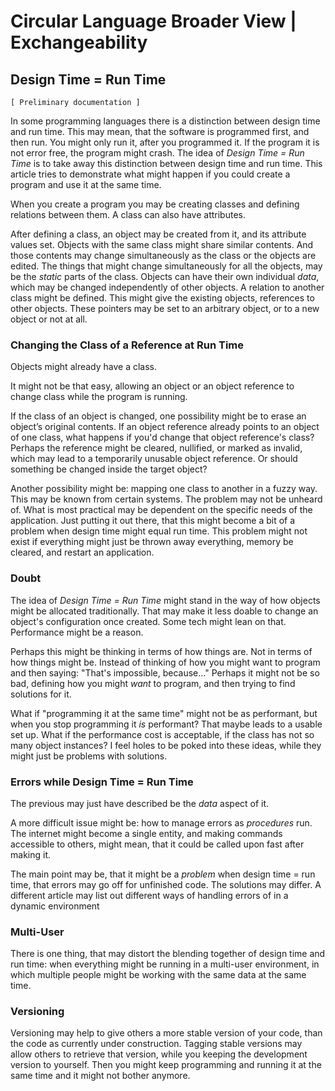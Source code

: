 ﻿Circular Language Broader View | Exchangeability
================================================

Design Time = Run Time
----------------------

`[ Preliminary documentation ]`

In some programming languages there is a distinction between design time and run time. This may mean, that the software is programmed first, and then run. You might only run it, after you programmed it. If the program it is not error free, the program might crash. The idea of *Design Time = Run Time* is to take away this distinction between design time and run time. This article tries to demonstrate what might happen if you could create a program and use it at the same time.

When you create a program you may be creating classes and defining relations between them. A class can also have attributes.

After defining a class, an object may be created from it, and its attribute values set. Objects with the same class might share similar contents. And those contents may change simultaneously as the class or the objects are edited. The things that might change simultaneously for all the objects, may be the *static* parts of the class. Objects can have their own individual *data*, which may be changed independently of other objects. A relation to another class might be defined. This might give the existing objects, references to other objects. These pointers may be set to an arbitrary object, or to a new object or not at all.

### Changing the Class of a Reference at Run Time

Objects might already have a class.
 
It might not be that easy, allowing an object or an object reference to change class while the program is running.

If the class of an object is changed, one possibility might be to erase an object’s original contents. If an object reference already points to an object of one class, what happens if you'd change that object reference's class? Perhaps the reference might be cleared, nullified, or marked as invalid, which may lead to a temporarily unusable object reference. Or should something be changed inside the target object?

Another possibility might be: mapping one class to another in a fuzzy way. This may be known from certain systems. The problem may not be unheard of. What is most practical may be dependent on the specific needs of the application. Just putting it out there, that this might become a bit of a problem when design time might equal run time. This problem might not exist if everything might just be thrown away everything, memory be cleared, and restart an application.

### Doubt

The idea of *Design Time = Run Time* might stand in the way of how objects might be allocated traditionally. That may make it less doable to change an object's configuration once created. Some tech might lean on that. Performance might be a reason.

Perhaps this might be thinking in terms of how things are. Not in terms of how things might be. Instead of thinking of how you might want to program and then saying: "That's impossible, because..." Perhaps it might not be so bad, defining how you might *want* to program, and then trying to find solutions for it.

What if "programming it at the same time" might not be as performant, but when you stop programming it *is* performant? That maybe leads to a usable set up. What if the performance cost is acceptable, if the class has not so many object instances? I feel holes to be poked into these ideas, while they might just be problems with solutions.

### Errors while Design Time = Run Time

The previous may just have described be the *data* aspect of it.

A more difficult issue might be: how to manage errors as *procedures* run. The internet might become a single entity, and making commands accessible to others, might mean, that it could be called upon fast after making it.

The main point may be, that it might be a *problem* when design time = run time, that errors may go off for unfinished code. The solutions may differ. A different article may list out different ways of handling errors of in a dynamic environment

### Multi-User

There is one thing, that may distort the blending together of design time and run time: when everything might be running in a multi-user environment, in which multiple people might be working with the same data at the same time.

### Versioning

Versioning may help to give others a more stable version of your code, than the code as currently under construction. Tagging stable versions may allow others to retrieve that version, while you keeping the development version to yourself. Then you might keep programming and running it at the same time and it might not bother anymore.
